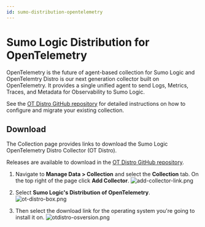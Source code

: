 ```yaml
---
id: sumo-distribution-opentelemetry
---
```


# Sumo Logic Distribution for OpenTelemetry

OpenTelemetry is the future of agent-based collection for Sumo Logic and OpenTelemtry Distro is our next generation collector built on OpenTelemetry. It provides a single unified agent to send Logs, Metrics, Traces, and Metadata for Observability to Sumo Logic.

See the [OT Distro GitHub repository](https://github.com/SumoLogic/sumologic-otel-collector#readme "https://github.com/SumoLogic/sumologic-otel-collector#readme") for detailed instructions on how to configure and migrate your existing collection.

## Download

The Collection page provides links to download the Sumo Logic OpenTelemetry Distro Collector (OT Distro).

Releases are available to download in the [OT Distro GitHub repository](https://github.com/SumoLogic/sumologic-otel-collector/releases "https://github.com/SumoLogic/sumologic-otel-collector/releases").

1. Navigate to **Manage Data \> Collection** and select the **Collection** tab. On the top right of the page click **Add Collector**.
    ![add-collector-link.png](./static/img/Sumo_Logic_Distribution_for_OpenTelemetry/add-collector-link.png)

1. Select **Sumo Logic's Distribution of OpenTelemetry**.
    ![ot-distro-box.png](./static/img/Sumo_Logic_Distribution_for_OpenTelemetry/ot-distro-box.png)

1. Then select the download link for the operating system you're going to install it on.
    ![otdistro-osversion.png](./static/img/Sumo_Logic_Distribution_for_OpenTelemetry/otdistro-osversion.png)
